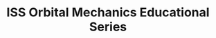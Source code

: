 ---
title: "ISS Orbital Mechanics Educational Series"
year: 2023
medium: "Educational Illustration, Animation Frames"
description: "Educational materials explaining ISS orbital mechanics and station keeping maneuvers"
category: "academic"
tags: ["ISS", "orbital mechanics", "education", "physics", "space station"]
featured: false
hero_image: "bird_scissors.png"
images:
  - filename: "bird_scissors.png"
    alt: "ISS orbital path visualization"
    caption: "Complete orbital path over 24 hours"
  - filename: "bird_scissors.png"
    alt: "Reboost maneuver diagram"
    caption: "Station keeping and altitude boost procedures"
extensions:
  educational_level: "High school and undergraduate"
  physics_concepts: "Orbital velocity, decay, station keeping"
  collaboration: "NASA Education Office"
  animation_frames: "120 frames for orbital animation"
---